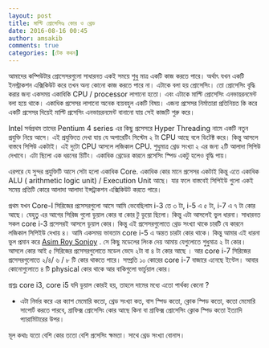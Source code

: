 ```yaml
---
layout: post
title: মাল্টি প্রোসেসিংঃ কোর ও থ্রেড
date: 2016-08-16 00:45
author: amsakib
comments: true
categories: [টেক কথন]
---
```

আমাদের কম্পিউটার প্রোসেসরগুলো সাধারনত একই সময়ে শুধু মাত্র একটি কাজ করতে পারে। অর্থাৎ যখন একটি ইনস্ট্রাকশন এক্সিকিউট করে তখন অন্য কোনো কাজ করতে পারে না। এটাকে বলা হয় প্রোসেসিং। তো প্রোসেসিং বৃদ্ধি করার জন্য একসময় একাধিকি CPU / processor লাগানো হতো। এবং এটাকে মাল্টি প্রোসেসিং এনভায়রনমেন্ট বলা হয়ে থাকে। একাধিক প্রসেসর লাগানো অনেক ব্যয়বহুল একটি বিষয়। এজন্য প্রসেসর নির্মাতারা প্রতিনিয়ত কি করে একটি প্রসেসর দিয়েই মাল্টি প্রসেসিং এনভায়রনমেন্ট বানানো যা<span class="text_exposed_show">য় সেই কাজটি শুরু করে।</span>
<div class="text_exposed_show">

Intel সর্বপ্রথম তাদের Pentium 4 series এর কিছু প্রসেসরে Hyper Threading নামে একটি নতুন প্রযুক্তি নিয়ে আসে। এই প্রযুক্তিতে দেখা যায় যে অপারেটিং সিস্টেম ২ টা CPU আছে বলে ডিটেক্ট করে। কিন্তু আসলে বাস্তবে সিপিউ একটাই। এই দুটো CPU আসলে লজিকাল CPU. শুধুমাত্র থ্রেড সংখ্যা ২ এর জন্য ২টি আলাদা সিপিউ দেখাবে। এটা ছিলো এক ধরনের চিটিং। একাধিক থ্রেডের কারনে প্রসেসিং স্পিড একটু হলেও বৃদ্ধি পায়।

এরপরে যে সুন্দর প্রযুক্তিটি আসে সেটা হলো একাধিক Core. একাধিক কোর মানে প্রসেসর একটাই কিন্তু এতে একাধিক ALU ( arithmetic logic unit) / Execution Unit আছে। যার ফলে বাস্তবেই সিপিইউ গুলো একই সমেয় প্রতিটি কোরে আলাদা আলাদা ইন্সট্রাকশন এক্সিকিউট করতে পারে।

প্রথম যখন Core-I সিরিজের প্রসেসরগুলো আসে আমি ভেবেছিলাম i-3 তে ৩ টা, i-5 এ ৫ টা, i-7 এ ৭ টা কোর আছে। যেহুতু এর আগের সিরিজ গুলো ডুয়াল কোর বা কোর টু ডুয়ো ছিলো। কিন্তু এটা আসলেই ভুল ধারনা। সাধারনত সকল core i-3 প্রসেসরই আসলে ডুয়াল কোর। কিন্তু এই প্রসেসরগুলোতে থ্রেড সংখ্যা থাকে চারটি যে কারনে লজিকাল সিপিইউ দেখায় ৪। আমি একসময় ভাবতাম core i-5 এ অন্তত চারটা কোর থাকে। কিন্তু আমার এই ধারনা ভুল প্রমান করে <a class="profileLink" href="https://web.facebook.com/asimroy36" data-hovercard="/ajax/hovercard/user.php?id=100000572588370">Asim Roy Sonjoy</a> . সে কিছু মডেলের লিংক দেয় আমায় যেগুলোতে শুধুমাত্র ২ টা কোর। আসলে কোর আই ৫ সিরিজের প্রসেসরগুলোতে মডেল ভেদে ২টা বা ৪ টা কোর আছে । আর core i-7 সিরিজের প্রসেসরগুলোতে ২/৪/ ৬ / ৮ টি কোর থাকতে পারে। সম্প্রতি ১০ কোরের core i-7 বাজারে এনেছে ইন্টেল। আবার কোনোগুলোতে ৪ টি physical কোর থাকে আর বাকিগুলো ভার্চুয়াল কোর।

প্রশ্নঃ core i3, core i5 যদি ডুয়াল কোরই হয়, তাহলে দামের মধ্যে এতো পার্থক্য কেনো ?
- এটা নির্ভর করে এর ক্যাশ মেমোরি কতো, থ্রেড সংখ্যা কত, বাস স্পিড কতো, ক্লোক স্পিড কতো, কতো মেমোরি সাপোর্ট করতে পারবে, গ্রাফিক্স প্রোসেসিং কোর আছে কিনা বা গ্রাফিক্স প্রোসেসিং ক্লোক স্পিড কতো ইত্যাদি প্যারামিটারের উপর।

মূল কথাঃ যতো বেশি কোর ততো বেশি প্রসেসিং ক্ষমতা। সাথে থ্রেড সংখ্যা বোনাস।

</div>
